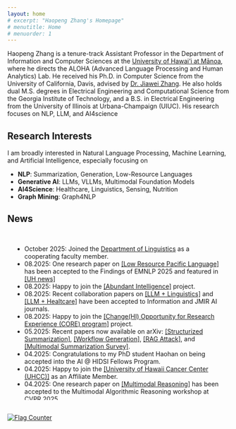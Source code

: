 ```yaml
---
layout: home
# excerpt: "Haopeng Zhang's Homepage"
# menutitle: Home
# menuorder: 1
---
```


Haopeng Zhang is a tenure-track Assistant Professor in the Department of Information and Computer Sciences at the <a href="https://www.ics.hawaii.edu/"><u>University of Hawai‘i at Mānoa</u></a>, where he directs the ALOHA (Advanced Language Processing and Human Analytics) Lab. He received his Ph.D. in Computer Science from the University of California, Davis, advised by <a href="http://jiaweizhang.net/"><u>Dr. Jiawei Zhang</u></a>. He also holds dual M.S. degrees in Electrical Engineering and Computational Science from the Georgia Institute of Technology, and a B.S. in Electrical Engineering from the University of Illinois at Urbana-Champaign (UIUC). His research focuses on NLP, LLM, and AI4science

## Research Interests
I am broadly interested in Natural Language Processing, Machine Learning, and Artificial Intelligence, especially focusing on
- **NLP**: Summarization, Generation, Low-Resource Languages
- **Generative AI**: LLMs, VLLMs, Multimodal Foundation Models
- **AI4Science**: Healthcare, Linguistics, Sensing, Nutrition
- **Graph Mining**: Graph4NLP


## News
<div style="max-height: 350px; overflow-y: scroll; padding: 15px; border-radius: 2px;">
  <ul>
    <li>October 2025: Joined the <a href="https://manoa.hawaii.edu/linguistics/" target="_blank">Department of Linguistics</a> as a cooperating faculty member.</li>
    <li>08.2025: One research paper on <a href="https://arxiv.org/abs/2506.21563" target="_blank">[Low Resource Pacific Language]</a> has been accepted to the Findings of EMNLP 2025 and featured in <a href="https://www.hawaii.edu/news/2025/09/05/endangered-languages-ai-tools/" target="_blank">[UH news]</a></li>
    <li>08.2025: Happy to join the <a href="https://abundant-intelligences.net/pods/" target="_blank">[Abundant Intelligence]</a> project.</li>
    <li>08.2025: Recent collaboration papers on <a href="https://www.mdpi.com/2078-2489/16/8/710" target="_blank">[LLM + Linguistics]</a> and <a href="https://preprints.jmir.org/preprint/75030/accepted" target="_blank">[LLM + Healtcare]</a> have been accepted to Information and JMIR AI journals.</li>
    <li>08.2025: Happy to join the <a href="https://hawaii.edu/epscor/changehi-opportunity-for-research-experience-core-program/" target="_blank">[Change(HI) Opportunity for Research Experience (CORE) program]</a> project.</li>
    <li>05.2025: Recent papers now available on arXiv: <a href="https://arxiv.org/abs/2505.22950" target="_blank">[Structurized Summarization]</a>, <a href="https://arxiv.org/abs/2505.22967" target="_blank">[Workflow Generation]</a>, <a href="https://arxiv.org/abs/2508.03110" target="_blank">[RAG Attack]</a>, and <a href="https://www.techrxiv.org/doi/full/10.36227/techrxiv.175695798.83905803/v1" target="_blank">[Multimodal Summarization Survey]</a>.</li>
    <li>04.2025: Congratulations to my PhD student Haohan on being accepted into the AI @ HIDSI Fellows Program.</li>
    <li>04.2025: Happy to join the <a href="https://www.uhcancercenter.org/" target="_blank">[University of Hawaii Cancer Center (UHCC)]</a> as an Affiliate Member.</li>
    <li>04.2025: One research paper on <a href="https://arxiv.org/abs/2406.12169" target="_blank">[Multimodal Reasoning]</a> has been accepted to the Multimodal Algorithmic Reasoning workshop at CVPR 2025.</li>
    <li>04.2025: One research paper on <a href="https://arxiv.org/abs/2406.12169" target="_blank">[retrieval augmented generation]</a> is accepted to IJCNN 2025.</li>
    <li>02.2025: Thrilled to receive the UH Manoa Faculty Research Travel Fund! Looking forward to NAACL 2025 in Albuquerque.</li>
    <li>02.2025: Excited to share that my research has been featured in <a href="https://www.hawaii.edu/news/2025/02/07/ai-breakthroughs-healthcare-education-more/" target="_blank">[University of Hawaii News]</a>.</li>
    <li>01.2025: One research paper <a href="https://www.arxiv.org/abs/2408.06583" target="_blank">[A Structure-aware Generative Model for Biomedical Event Extraction]</a> is accepted to DASFAA 2025.</li>
    <li>01.2025: Excited to receive $7,500 computing credits from OpenAI’s Researcher Access Program.</li>
    <li>01.2025: One research paper on <a href="https://arxiv.org/pdf/2410.15687" target="_blank">[summmarization domain adaptation]</a> is accepted to findings of NAACL 2025.</li>
    <li>01.2025: One survey paper on <a href="https://arxiv.org/abs/2406.11289" target="_blank">[text summarization]</a> is accepted to ACM Computing Surveys (IF:23.8).</li>
    <li>11.2024: Excited to share that I will organize the 5th Workshop on New Frontiers in Summarization (NewSumm) at EMNLP 2025, Suzhou.</li>
    <li>11.2024: Honored to serve as an area chair for ACL 2025 and as a minitrack chair for AMCIS 2025.</li>
    <li>10.2024: Excited to receive computing credit awards from Google Cloud.</li>
    <li>09.2024: Honored to serve as a panelist for NSF.</li>
    <li>09.2024: Glad to receive computing credits from NSF ACCESS Allocations program.</li>
    <li>08.2024: Thrilled to attend NSF Innovation, Culture, and Creativity (ICC) workshop.</li>
    <li>06.2024: My Ph.D. dissertation <a href="https://escholarship.org/uc/item/7zn0b66s" target="_blank">[Building Intelligent and Reliable Summarization Systems]</a> and one survey paper on <a href="https://arxiv.org/abs/2406.11289" target="_blank">[text summarization]</a> is available online.</li>
    <li>05.2024: 🎓 Successfully Completed My Ph.D. at UC Davis. Officially Dr. Zhang!</li>
    <li>04.2024: 🎉 I will join the information and computer science (ICS) department of <a href="https://www.ics.hawaii.edu/"><u>University of Hawaii at Mānoa</u></a> this Augest. Aloha!</li>
    <li>03.2024: one research paper is accepted to NAACL 2024.</li>
    <li>02.2024: one first-authored research paper is accepted to LREC-COLING 2024.</li>
    <li>10.2023: two first-authored research papers are accepted to Findings of EMNLP 2023.</li>
    <li>09.2023: serve as PC member for SDM 24.</li>
    <li>09.2023: one first-authored research paper is accepted to IJCNLP-AACL 2023.</li>
    <li>06.2023: start my research internship at AWS AI lab.</li>
    <li>06.2023: one first-authored research paper is accepted to LLM4AI workshop at KDD 23.</li>
    <li>06.2023: serve as reviewer for EMNLP 2023, SDM 24 and PC for NewSumm workshop 2023.</li>
    <li>05.2023: one first-authored research paper is accepted to ACL 2023 CODI.</li>
    <li>05.2023: one first-authored research paper is accepted to Findings of ACL 2023.</li>
    <li>04.2023: start my research internship at Megagon Lab.</li>
    <li>03.2023: receive UC Davis GGCS Research Fellowship.</li>
    <li>03.2023: serve as reviewer for ACL 23, IEEE TASLP, IEEE Transactions on Big Data.</li>
    <li>02.2023: passed my QE exam.</li>
  </ul>
</div>

<br>

<a href="https://info.flagcounter.com/pYGa"><img src="https://s11.flagcounter.com/count2/pYGa/bg_FFFFFF/txt_000000/border_CCCCCC/columns_8/maxflags_30/viewers_0/labels_0/pageviews_1/flags_0/percent_0/" alt="Flag Counter" border="0"></a>


